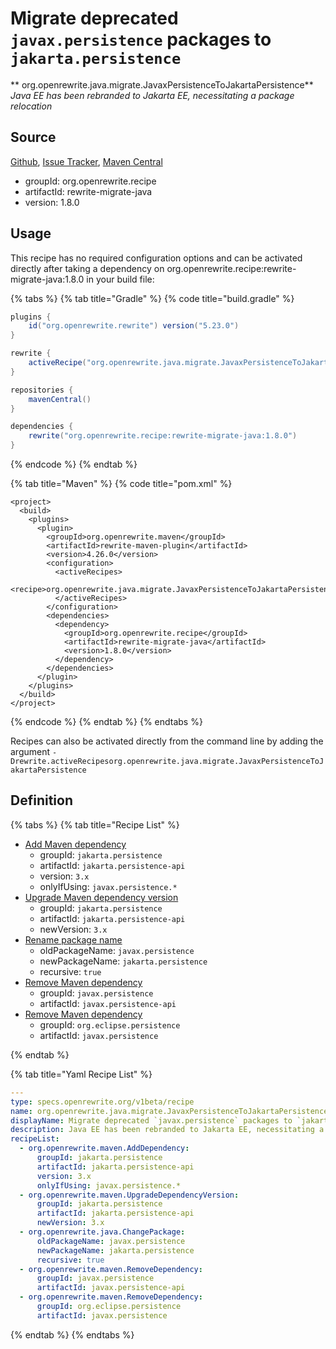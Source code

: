 # Migrate deprecated `javax.persistence` packages to `jakarta.persistence`

** org.openrewrite.java.migrate.JavaxPersistenceToJakartaPersistence**
_Java EE has been rebranded to Jakarta EE, necessitating a package relocation_

## Source

[Github](https://github.com/openrewrite/rewrite-migrate-java), [Issue Tracker](https://github.com/openrewrite/rewrite-migrate-java/issues), [Maven Central](https://search.maven.org/artifact/org.openrewrite.recipe/rewrite-migrate-java/1.8.0/jar)

* groupId: org.openrewrite.recipe
* artifactId: rewrite-migrate-java
* version: 1.8.0


## Usage

This recipe has no required configuration options and can be activated directly after taking a dependency on org.openrewrite.recipe:rewrite-migrate-java:1.8.0 in your build file:

{% tabs %}
{% tab title="Gradle" %}
{% code title="build.gradle" %}
```groovy
plugins {
    id("org.openrewrite.rewrite") version("5.23.0")
}

rewrite {
    activeRecipe("org.openrewrite.java.migrate.JavaxPersistenceToJakartaPersistence")
}

repositories {
    mavenCentral()
}

dependencies {
    rewrite("org.openrewrite.recipe:rewrite-migrate-java:1.8.0")
}
```
{% endcode %}
{% endtab %}

{% tab title="Maven" %}
{% code title="pom.xml" %}
```markup
<project>
  <build>
    <plugins>
      <plugin>
        <groupId>org.openrewrite.maven</groupId>
        <artifactId>rewrite-maven-plugin</artifactId>
        <version>4.26.0</version>
        <configuration>
          <activeRecipes>
            <recipe>org.openrewrite.java.migrate.JavaxPersistenceToJakartaPersistence</recipe>
          </activeRecipes>
        </configuration>
        <dependencies>
          <dependency>
            <groupId>org.openrewrite.recipe</groupId>
            <artifactId>rewrite-migrate-java</artifactId>
            <version>1.8.0</version>
          </dependency>
        </dependencies>
      </plugin>
    </plugins>
  </build>
</project>
```
{% endcode %}
{% endtab %}
{% endtabs %}

Recipes can also be activated directly from the command line by adding the argument `-Drewrite.activeRecipesorg.openrewrite.java.migrate.JavaxPersistenceToJakartaPersistence`

## Definition

{% tabs %}
{% tab title="Recipe List" %}
* [Add Maven dependency](../../maven/adddependency.md)
  * groupId: `jakarta.persistence`
  * artifactId: `jakarta.persistence-api`
  * version: `3.x`
  * onlyIfUsing: `javax.persistence.*`
* [Upgrade Maven dependency version](../../maven/upgradedependencyversion.md)
  * groupId: `jakarta.persistence`
  * artifactId: `jakarta.persistence-api`
  * newVersion: `3.x`
* [Rename package name](../../java/changepackage.md)
  * oldPackageName: `javax.persistence`
  * newPackageName: `jakarta.persistence`
  * recursive: `true`
* [Remove Maven dependency](../../maven/removedependency.md)
  * groupId: `javax.persistence`
  * artifactId: `javax.persistence-api`
* [Remove Maven dependency](../../maven/removedependency.md)
  * groupId: `org.eclipse.persistence`
  * artifactId: `javax.persistence`

{% endtab %}

{% tab title="Yaml Recipe List" %}
```yaml
---
type: specs.openrewrite.org/v1beta/recipe
name: org.openrewrite.java.migrate.JavaxPersistenceToJakartaPersistence
displayName: Migrate deprecated `javax.persistence` packages to `jakarta.persistence`
description: Java EE has been rebranded to Jakarta EE, necessitating a package relocation
recipeList:
  - org.openrewrite.maven.AddDependency:
      groupId: jakarta.persistence
      artifactId: jakarta.persistence-api
      version: 3.x
      onlyIfUsing: javax.persistence.*
  - org.openrewrite.maven.UpgradeDependencyVersion:
      groupId: jakarta.persistence
      artifactId: jakarta.persistence-api
      newVersion: 3.x
  - org.openrewrite.java.ChangePackage:
      oldPackageName: javax.persistence
      newPackageName: jakarta.persistence
      recursive: true
  - org.openrewrite.maven.RemoveDependency:
      groupId: javax.persistence
      artifactId: javax.persistence-api
  - org.openrewrite.maven.RemoveDependency:
      groupId: org.eclipse.persistence
      artifactId: javax.persistence

```
{% endtab %}
{% endtabs %}
